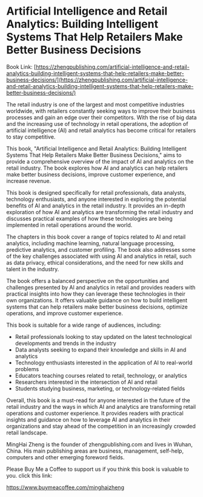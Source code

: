 # Artificial Intelligence and Retail Analytics: Building Intelligent Systems That Help Retailers Make Better Business Decisions

Book Link: [https://zhengpublishing.com/artificial-intelligence-and-retail-analytics-building-intelligent-systems-that-help-retailers-make-better-business-decisions/](https://zhengpublishing.com/artificial-intelligence-and-retail-analytics-building-intelligent-systems-that-help-retailers-make-better-business-decisions/)

The retail industry is one of the largest and most competitive industries worldwide, with retailers constantly seeking ways to improve their business processes and gain an edge over their competitors. With the rise of big data and the increasing use of technology in retail operations, the adoption of artificial intelligence (AI) and retail analytics has become critical for retailers to stay competitive.

This book, "Artificial Intelligence and Retail Analytics: Building Intelligent Systems That Help Retailers Make Better Business Decisions," aims to provide a comprehensive overview of the impact of AI and analytics on the retail industry. The book explores how AI and analytics can help retailers make better business decisions, improve customer experience, and increase revenue.

This book is designed specifically for retail professionals, data analysts, technology enthusiasts, and anyone interested in exploring the potential benefits of AI and analytics in the retail industry. It provides an in-depth exploration of how AI and analytics are transforming the retail industry and discusses practical examples of how these technologies are being implemented in retail operations around the world.

The chapters in this book cover a range of topics related to AI and retail analytics, including machine learning, natural language processing, predictive analytics, and customer profiling. The book also addresses some of the key challenges associated with using AI and analytics in retail, such as data privacy, ethical considerations, and the need for new skills and talent in the industry.

The book offers a balanced perspective on the opportunities and challenges presented by AI and analytics in retail and provides readers with practical insights into how they can leverage these technologies in their own organizations. It offers valuable guidance on how to build intelligent systems that can help retailers make better business decisions, optimize operations, and improve customer experience.

This book is suitable for a wide range of audiences, including:

- Retail professionals looking to stay updated on the latest technological developments and trends in the industry
- Data analysts seeking to expand their knowledge and skills in AI and analytics
- Technology enthusiasts interested in the application of AI to real-world problems
- Educators teaching courses related to retail, technology, or analytics
- Researchers interested in the intersection of AI and retail
- Students studying business, marketing, or technology-related fields

Overall, this book is a must-read for anyone interested in the future of the retail industry and the ways in which AI and analytics are transforming retail operations and customer experience. It provides readers with practical insights and guidance on how to leverage AI and analytics in their organizations and stay ahead of the competition in an increasingly crowded retail landscape.

MingHai Zheng is the founder of zhengpublishing.com and lives in Wuhan, China. His main publishing areas are business, management, self-help, computers and other emerging foreword fields.

Please Buy Me a Coffee to support us if you think this book is valuable to you. click this link:

https://www.buymeacoffee.com/minghaizheng
